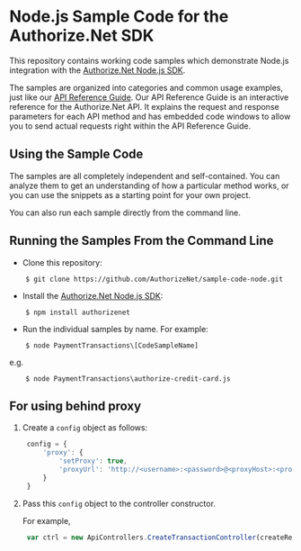 # Node.js Sample Code for the Authorize.Net SDK
<!-- [![Travis CI Status](https://travis-ci.org/AuthorizeNet/sample-code-node.svg?branch=master)](https://travis-ci.org/AuthorizeNet/sample-code-node) -->

This repository contains working code samples which demonstrate Node.js integration with the [Authorize.Net Node.js SDK](https://github.com/AuthorizeNet/sdk-node).  

The samples are organized into categories and common usage examples, just like our [API Reference Guide](http://developer.authorize.net/api/reference). Our API Reference Guide is an interactive reference for the Authorize.Net API. It explains the request and response parameters for each API method and has embedded code windows to allow you to send actual requests right within the API Reference Guide.


## Using the Sample Code

The samples are all completely independent and self-contained. You can analyze them to get an understanding of how a particular method works, or you can use the snippets as a starting point for your own project.

You can also run each sample directly from the command line.

## Running the Samples From the Command Line
* Clone this repository:
```
    $ git clone https://github.com/AuthorizeNet/sample-code-node.git
```
* Install the [Authorize.Net Node.js SDK](https://www.github.com/AuthorizeNet/sdk-node):
```
    $ npm install authorizenet
```
* Run the individual samples by name. For example: 
```
    $ node PaymentTransactions\[CodeSampleName]
```
e.g.
```
    $ node PaymentTransactions\authorize-credit-card.js
```

## For using behind proxy

1. Create a `config` object as follows:
   ```javascript
    config = {
        'proxy': {
            'setProxy': true,
            'proxyUrl': 'http://<username>:<password>@<proxyHost>:<proxyPort>'
        }
    }
   ```

2. Pass this `config` object to the controller constructor.
   
   For example,
   
   ```javascript
    var ctrl = new ApiControllers.CreateTransactionController(createRequest.getJSON(), config);
   ```